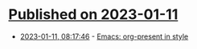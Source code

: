 # [Published on 2023-01-11](index.md)

* [2023-01-11, 08:17:46](https://lobste.rs/s/qjmaxi/emacs_org_present_style) - [Emacs: org-present in style](https://xenodium.com/emacs-org-present-in-style)

